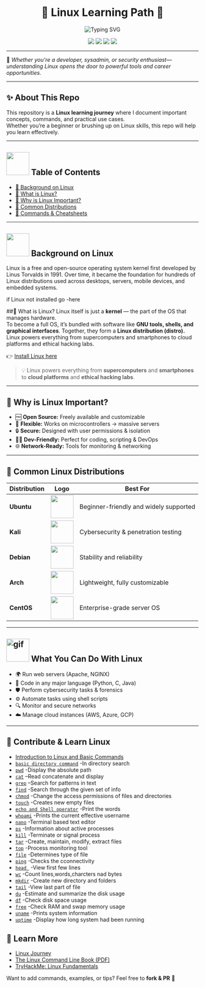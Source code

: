 <h1 align="center">🐧 Linux Learning Path 🚀</h1>

<p align="center">
   <img src="https://readme-typing-svg.herokuapp.com?size=24&color=00FF00&width=600&lines=Master+Linux+Step+by+Step;Learn+Commands+Like+a+Pro;Open+Source+%7C+Cybersecurity+%7C+DevOps" alt="Typing SVG" />
</p>

<p align="center">
   <img src="https://img.shields.io/badge/Linux-Learning%20Path-blue?logo=linux&logoColor=white" />
   <img src="https://img.shields.io/badge/Open%20Source-❤-brightgreen?logo=opensourceinitiative" />
   <img src="https://img.shields.io/badge/Contributions-Welcome-orange?logo=github" />
   <img src="https://img.shields.io/github/stars/K921-cyber" />
</p>

---

🧠 *Whether you're a developer, sysadmin, or security enthusiast—understanding Linux opens the door to powerful tools and career opportunities.*

---

## ✨ About This Repo
This repository is a **Linux learning journey** where I document important concepts, commands, and practical use cases.  
Whether you’re a beginner or brushing up on Linux skills, this repo will help you learn effectively.  

---

## <img src="https://upload.wikimedia.org/wikipedia/en/thumb/8/80/Wikipedia-logo-v2.svg/1024px-Wikipedia-logo-v2.svg.png" width="60"/> Table of Contents
- [🔹 Background on Linux](#-background-on-linux)
- [🔹 What is Linux?](#-what-is-linux)
- [🔹 Why is Linux Important?](#-why-is-linux-important)
- [🔹 Common Distributions](#-common-linux-distributions)
- [🔹 Commands & Cheatsheets](#-Contribute-&-Learn-Linux)

---

## <img src="https://upload.wikimedia.org/wikipedia/commons/thumb/3/35/Tux.svg/330px-Tux.svg.png" width="60"/>  Background on Linux


Linux is a free and open-source operating system kernel first developed by Linus Torvalds in 1991. Over time, it became the foundation for hundreds of Linux distributions used across desktops, servers, mobile devices, and embedded systems.

if Linux not installed go -here

##📌 What is Linux?
Linux itself is just a **kernel** — the part of the OS that manages hardware.  
To become a full OS, it’s bundled with software like **GNU tools, shells, and graphical interfaces**. Together, they form a **Linux distribution (distro).**
Linux powers everything from supercomputers and smartphones to cloud platforms and ethical hacking labs.

👉 [Install Linux here](#)

> 💡 Linux powers everything from **supercomputers** and **smartphones** to **cloud platforms** and **ethical hacking labs**.

---

## 🚀 Why is Linux Important?
- 🆓 **Open Source:** Freely available and customizable  
- 🔧 **Flexible:** Works on microcontrollers → massive servers  
- 🔒 **Secure:** Designed with user permissions & isolation  
- 👨‍💻 **Dev-Friendly:** Perfect for coding, scripting & DevOps  
- 🌐 **Network-Ready:** Tools for monitoring & networking  

---

## 🐧 Common Linux Distributions  

| Distribution | Logo | Best For |
|--------------|------|----------|
| **Ubuntu**   | <img src="https://upload.wikimedia.org/wikipedia/commons/thumb/9/9e/UbuntuCoF.svg/2048px-UbuntuCoF.svg.png" width="60"/> | Beginner-friendly and widely supported |
| **Kali**     | <img src="https://upload.wikimedia.org/wikipedia/commons/2/2b/Kali-dragon-icon.svg" width="60"/> | Cybersecurity & penetration testing |
| **Debian**   | <img src="https://upload.wikimedia.org/wikipedia/commons/0/04/Debian_logo.png" width="60"/> | Stability and reliability |
| **Arch**     | <img src="https://upload.wikimedia.org/wikipedia/commons/thumb/1/13/Arch_Linux_%22Crystal%22_icon.svg/1200px-Arch_Linux_%22Crystal%22_icon.svg.png" width="60"/> | Lightweight, fully customizable |
| **CentOS**   | <img src="https://cdn.freebiesupply.com/logos/large/2x/centos-1-logo-png-transparent.png" width="60"/> | Enterprise-grade server OS |


---

## <img src="https://i.pinimg.com/originals/32/88/2d/32882dbcd4424eb8e814ce8e62e68361.gif" alt="gif" width="60"/> What You Can Do With Linux
- 🌍 Run web servers (Apache, NGINX)  
- 🐍 Code in any major language (Python, C, Java)  
- 🛡️ Perform cybersecurity tasks & forensics  
- ⚙️ Automate tasks using shell scripts  
- 🔍 Monitor and secure networks  
- ☁️ Manage cloud instances (AWS, Azure, GCP)  

---

## 🌟 Contribute & Learn Linux

- [Introduction to Linux and Basic Commands](linux-intro.md)
- [`basic directory command`](info/linux-intro.md) -In directory search
- [`pwd`](info/pwd.md) -Display the absolute path
- [`cat`](info/cat.md) –Read concatenate and display
- [`grep`](info/grep.md) –Search for patterns in text
- [`find`](info/find.md) -Search through the given set of info 
- [`chmod`](info/chmod.md) -Change the access permissions of files and directories
- [`touch`](info/touch.md) -Creates new empty files
- [`echo and Shell operator`](info/echo.md) -Print the words
- [`whoami`](info/whoami.md) -Prints the current effective username
- [`nano`](info/nano.md) -Terminal based text editor
- [ `ps`](info/ps.md) -Information about active processes
- [`kill`](info/kill.md) -Terminate or signal process
- [`tar`](info/tar.md) -Create, maintain, modify, extract files
- [`top`](info/top.md) -Process monitoring tool
- [`file`](info/file.md) -Determines type of file
- [`ping`](info/ping.md) -Checks the cconnectivity
- [`head `](info/head.md) -View first few lines
- [`wc`](info/wc.md) -Count lines,words,charcters nad bytes
- [`mkdir`](info/mkdir) -Create new directory and folders
- [`tail`](info/tail.md) -View last part of file
- [`du`](info/du.md) -Estimate and summarize the disk usage
- [`df`](info/df.md) -Check disk space usage
- [`free`](info/free.md) -Check RAM and swap memory usage
- [`uname`](info/uname.md) -Prints system information
- [`uptime`](info/uptime.md) -Display how long system had been running 



## 🔗 Learn More

- [Linux Journey](https://linuxjourney.com)
- [The Linux Command Line Book (PDF)](https://linuxcommand.org/tlcl.php)
- [TryHackMe: Linux Fundamentals](https://tryhackme.com/room/linuxfundamentals)



Want to add commands, examples, or tips? Feel free to **fork & PR** 🚀  
